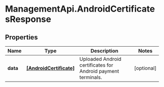 # ManagementApi.AndroidCertificatesResponse

## Properties

Name | Type | Description | Notes
------------ | ------------- | ------------- | -------------
**data** | [**[AndroidCertificate]**](AndroidCertificate.md) | Uploaded Android certificates for Android payment terminals. | [optional] 



